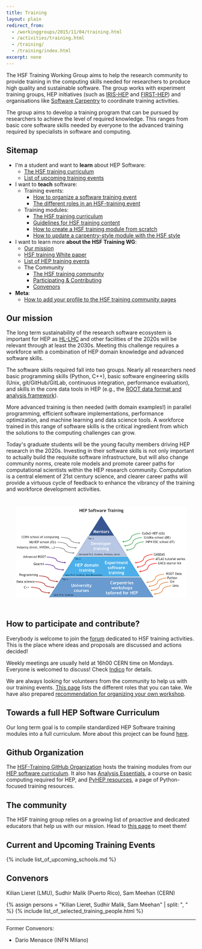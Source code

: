 ```yaml
---
title: Training
layout: plain
redirect_from:
  - /workinggroups/2015/11/04/training.html
  - /activities/training.html
  - /training/
  - /training/index.html
excerpt: none
---
```


The HSF Training Working Group aims to help the research community to provide training in the computing skills needed for researchers to produce high quality and sustainable software. The group works with experiment training groups, HEP initiatives (such as [IRIS-HEP](https://iris-hep.org/) and [FIRST-HEP](https://first-hep.org/)) and organisations like [Software Carpentry](https://software-carpentry.org/) to coordinate training activities.

The group aims to develop a training program that can be pursued by researchers to achieve the level of required knowledge. This ranges from basic core software skills needed by everyone to the advanced training required by specialists in software and computing.

## Sitemap

* I'm a student and want to **learn** about HEP Software:
  * [The HSF training curriculum](/training/curriculum.html)
  * [List of upcoming training events](/Schools/events.html)
* I want to **teach** software:
  * Training events:
    * [How to organize a software training event](/training/howto-event.html)
    * [The different roles in an HSF-training event](/training/educators.html)
  * Training modules:
    * [The HSF training curriculum](/training/curriculum.html)
    * [Guidelines for HSF training content](/training/module-guidelines.html)
    * [How to create a HSF training module from scratch](/training/howto-new-module.html)
    * [How to update a carpentry-style module with the HSF style](/training/howto-update-module-style.html)
* I want to learn more **about the HSF Training WG**:
  * [Our mission](/workinggroups/training.html#our-mission)
  * [HSF training White paper](https://arxiv.org/abs/1807.02875)
  * [List of HEP training events](https://indico.cern.ch/category/11386/)
  * The Community
    * [The HSF training community](/training/community.html)
    * [Participating & Contributing](/workinggroups/training.html#how-to-participate-and-contribute)
    * [Convenors](/workinggroups/training.html#convenors)
* **Meta**:
  * [How to add your profile to the HSF training community pages](/training/howto-educator-profile.html)

## Our mission

The long term sustainability of the research software ecosystem is important for HEP as [HL-LHC](https://home.cern/science/accelerators/high-luminosity-lhc) and other facilities of the 2020s will be relevant through at least the 2030s. Meeting this challenge requires a workforce with a combination of HEP domain knowledge and advanced software skills.

The software skills required fall into two groups. Nearly all researchers need basic programming skills (Python, C++), basic software engineering skills (Unix, git/GitHub/GitLab, continuous integration, performance evaluation), and skills in the core data tools in HEP (e.g., the [ROOT data format and analysis framework](https://root.cern.ch/)).

More advanced training is then needed (with domain examples!) in parallel programming, efficient software implementations, performance optimization, and machine learning and data science tools. A workforce trained in this range of software skills is the critical ingredient from which the solutions to the computing challenges can grow.

Today's graduate students will be the young faculty members driving HEP research in the 2020s. Investing in their software skills is not only important to actually build the requisite software infrastructure, but will also change community norms, create role models and promote career paths for computational scientists within the HEP research community. Computation is a central element of 21st century science, and clearer career paths will provide a virtuous cycle of feedback to enhance the vibrancy of the training and workforce development activities.

<div style="text-align:center; padding:25px; float:center">
<img src ="/images/training/training-pyramid.png" alt="HSF Training Pyramid" />
</div>

## How to participate and contribute?

Everybody is welcome to join the [forum](https://groups.google.com/forum/#!forum/hsf-training-wg) dedicated to HSF training activities. This is the place where ideas and proposals are discussed and actions decided! 

Weekly meetings are usually held at 16h00 CERN time on Mondays. Everyone is welcomed to discuss! Check [Indico](https://indico.cern.ch/category/11294/) for details.

We are always looking for volunteers from the community to help us with our training events. [This page](/training/educators.html) lists the different roles that you can take. We have also prepared [recommendation for organizing your own workshop](/training/howto-event.html).

## Towards a full HEP Software Curriculum

Our long term goal is to compile standardized HEP Software training modules into a full curriculum. More about this project can be found [here](/training/curriculum.html).

## Github Organization

The [HSF-Training GitHub Organization](https://github.com/hsf-training) hosts the training modules from our [HEP software curriculum](/training/curriculum.html). It also has [Analysis Essentials](https://hsf-training.github.io/analysis-essentials/), a course on basic computing required for HEP, and [PyHEP resources](https://github.com/hsf-training/PyHEP-resources), a page of Python-focused training resources.

## The community

The HSF training group relies on a growing list of proactive and dedicated educators that help us with our mission. Head to [this page](/training/community.html) to meet them!

## Current and Upcoming Training Events

{% include list_of_upcoming_schools.md %}

## Convenors

Kilian Lieret (LMU), Sudhir Malik (Puerto Rico), Sam Meehan (CERN)

{% assign persons = "Kilian Lieret, Sudhir Malik, Sam Meehan" | split: ", " %}
{% include list_of_selected_training_people.html %}

---

Former Convenors:
- Dario Menasce (INFN Milano)
